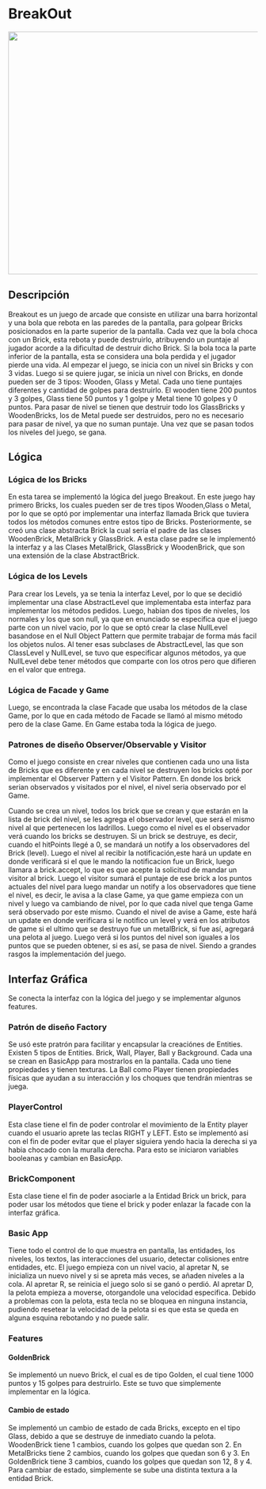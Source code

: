 # BreakOut
<p align="center">
<img src="https://raw.githubusercontent.com/ValentinaGonzalezF/cc3002-breakout/master/break.png" width="600" height="490">
</p>

## Descripción 
Breakout es un juego de arcade que consiste en utilizar una barra horizontal y una bola que
rebota en las paredes de la pantalla, para golpear Bricks posicionados en la parte superior de la
pantalla. Cada vez que la bola choca con un Brick, esta rebota y puede destruirlo, atribuyendo un
puntaje al jugador acorde a la dificultad de destruir dicho Brick. Si la bola toca la parte inferior
de la pantalla, esta se considera una bola perdida y el jugador pierde una vida. Al empezar el juego, se inicia con un nivel
sin Bricks y con 3 vidas. Luego si se quiere jugar, se inicia un nivel con Bricks, en donde pueden ser de 3 tipos: Wooden, Glass y Metal. Cada uno tiene puntajes diferentes y cantidad de golpes para destruirlo. El wooden tiene 200 puntos y 3 golpes, Glass tiene 50 puntos y 1 golpe y Metal tiene 10 golpes y 0 puntos. Para pasar de nivel se tienen que destruir todo los GlassBricks y WoodenBricks, los de Metal puede ser destruidos, pero no es necesario para pasar de nivel, ya que no suman puntaje. Una vez que se pasan todos los niveles del juego, se gana. 

## Lógica
### Lógica de los Bricks
En esta tarea se implementó la lógica del juego Breakout. En este juego hay primero Bricks, los cuales pueden ser de tres tipos Wooden,Glass o Metal, por lo que se optó por implementar una interfaz llamada Brick que tuviera todos los métodos comunes entre estos tipo de Bricks. Posteriormente, se creó una clase abstracta Brick la cual sería el padre de las clases WoodenBrick, MetalBrick y GlassBrick. A esta clase padre se le implementó la interfaz y a las Clases MetalBrick, GlassBrick y WoodenBrick, que son una extensión de la clase AbstractBrick. 
### Lógica de los Levels
Para crear los Levels, ya se tenia la interfaz Level, por lo que se decidió implementar una clase AbstractLevel que implementaba esta interfaz para implementar los métodos pedidos. Luego, habian dos tipos de niveles, los normales y los que son null, ya que en enunciado se especifica que el juego parte con un nivel vacio, por lo que se optó crear la clase NullLevel basandose en el Null Object Pattern que permite trabajar de forma más facil los objetos nulos. Al tener esas subclases de AbstractLevel, las que son ClassLevel y NullLevel, se tuvo que especificar algunos métodos, ya que NullLevel debe tener métodos que comparte con los otros pero que difieren en el valor que entrega.
### Lógica de Facade y Game
Luego, se encontrada la clase Facade que usaba los métodos de la clase Game, por lo que en cada método de Facade se llamó al mismo método pero de la clase Game. En Game estaba toda la lógica de juego.

### Patrones de diseño Observer/Observable y Visitor
Como el juego consiste en crear niveles que contienen cada uno una lista de Bricks que es diferente y en cada nivel se destruyen los bricks opté por implementar el Observer Pattern y el Visitor Pattern. En donde los brick serian observados y visitados por el nivel, el nivel seria observado por el Game.

Cuando se crea un nivel, todos los brick que se crean y que estarán en la lista de brick del nivel, se les agrega el observador level, que será el mismo nivel al que pertenecen los ladrillos. Luego como el nivel es el observador verá cuando los bricks se destruyen. Si un brick se destruye, es decir, cuando el hitPoints llegé a 0, se mandará un notify a los observadores del Brick (level). Luego el nivel al recibir la notificación,este hará un update en donde verificará si el que le mando la notificacion fue un Brick, luego llamara a brick.accept, lo que es que acepte la solicitud de mandar un visitor al brick. Luego el visitor sumará el puntaje de ese brick a los puntos actuales del nivel para luego mandar un notify a los observadores que tiene el nivel, es decir, le avisa a la clase Game, ya que game empieza con un nivel y luego va cambiando de nivel, por lo que cada nivel que tenga Game será observado por este mismo. Cuando el nivel de avise a Game, este haŕá un update en donde verificara si le notifico un level y verá en los atributos de game si el ultimo que se destruyo fue un metalBrick, si fue así, agregará una pelota al juego. Luego verá si los puntos del nivel son iguales a los puntos que se pueden obtener, si es así, se pasa de nivel. Siendo a grandes rasgos la implementación del juego.

## Interfaz Gráfica
Se conecta la interfaz con la lógica del juego y se implementar algunos features. 
### Patrón de diseño Factory
Se usó este pratrón para facilitar y encapsular la creaciónes de Entities. Existen 5 tipos de Entities. Brick, Wall, Player, Ball y Background. Cada una se crean en BasicApp para mostrarlos en la pantalla. Cada uno tiene propiedades y tienen texturas. La Ball como Player tienen propiedades físicas que ayudan a su interacción y los choques que tendrán mientras se juega.
### PlayerControl
Esta clase tiene el fin de poder controlar el movimiento de la Entity player cuando el usuario aprete las teclas RIGHT y LEFT. Esto se implementó asi con el fin de poder evitar que el player siguiera yendo hacia la derecha si ya habia chocado con la muralla derecha. Para esto se iniciaron variables booleanas y cambian en BasicApp.
### BrickComponent
Esta clase tiene el fin de poder asociarle a la Entidad Brick un brick, para poder usar los métodos que tiene el brick y poder enlazar la facade con la interfaz gráfica.
### Basic App
Tiene todo el control de lo que muestra en pantalla, las entidades, los niveles, los textos, las interacciones del usuario, detectar colisiones entre entidades, etc. El juego empieza con un nivel vacio, al apretar N, se inicializa un nuevo nivel y si se apreta más veces, se añaden niveles a la cola. Al apretar R, se reinicia el juego solo si se ganó o perdió. Al apretar D, la pelota empieza a moverse, otorgandole una velocidad especifica. Debido a problemas con la pelota, esta tecla no se bloquea en ninguna instancia, pudiendo resetear la velocidad de la pelota si es que esta se queda en alguna esquina rebotando y no puede salir.  
### Features 
#### GoldenBrick
Se implementó un nuevo Brick, el cual es de tipo Golden, el cual tiene 1000 puntos y 15 golpes para destruirlo. Este se tuvo que simplemente implementar en la lógica.
#### Cambio de estado
Se implementó un cambio de estado de cada Bricks, excepto en el tipo Glass, debido a que se destruye de inmediato cuando la pelota. WoodenBrick tiene 1 cambios, cuando los golpes que quedan son 2. En MetalBricks tiene 2 cambios, cuando los golpes que quedan son 6 y 3. En GoldenBrick tiene 3 cambios, cuando los golpes que quedan son 12, 8 y 4. Para cambiar de estado, simplemente se sube una distinta textura a la entidad Brick.
